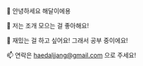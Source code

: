👋 안녕하세요 해달이에용

👀 저는 조개 모으는 걸 좋아해요!

🌱 재밌는 걸 하고 싶어요! 그래서 공부 중이에요!

📫 연락은 haedaljjang@gmail.com 으로 주세요!
